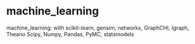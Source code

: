 machine_learning
================

machine_learning:
with
scikit-learn, gensim, networkx,
GraphCHI, Igraph, Theano
Scipy, Numpy, Pandas, PyMC, statsmodels

